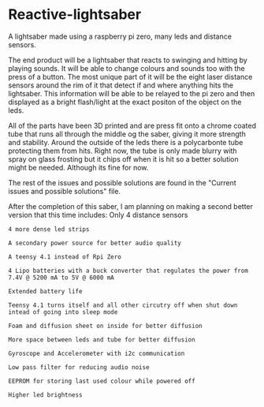 # Reactive-lightsaber
A lightsaber made using a raspberry pi zero, many leds and distance sensors.

The end product will be a lightsaber that reacts to swinging and hitting by playing sounds. It will be able to change colours and sounds too with the press of a button. The most unique part of it will be the eight laser distance sensors around the rim of it that detect if and where anything hits the lightsaber. This information will be able to be relayed to the pi zero and then displayed as a bright flash/light at the exact positon of the object on the leds.

All of the parts have been 3D printed and are press fit onto a chrome coated tube that runs all through the middle og the saber, giving it more strength and stability. Around the outside of the leds there is a polycarbonte tube protecting them from hits. Right now, the tube is only made blurry with spray on glass frosting but it chips off when it is hit so a better solution might be needed. Although its fine for now.

The rest of the issues and possible solutions are found in the "Current issues and possible solutions" file.

After the completion of this saber, I am planning on making a second better version that this time includes:
	Only 4 distance sensors
	
	4 more dense led strips
	
	A secondary power source for better audio quality
	
	A teensy 4.1 instead of Rpi Zero
	
	4 Lipo batteries with a buck converter that regulates the power from 7.4V @ 5200 mA to 5V @ 6000 mA
	
	Extended battery life
	
	Teensy 4.1 turns itself and all other circutry off when shut down intead of going into sleep mode
	
	Foam and diffusion sheet on inside for better diffusion
	
	More space between leds and tube for better diffusion
	
	Gyroscope and Accelerometer with i2c communication
	
	Low pass filter for reducing audio noise
	
	EEPROM for storing last used colour while powered off
	
	Higher led brightness
	
